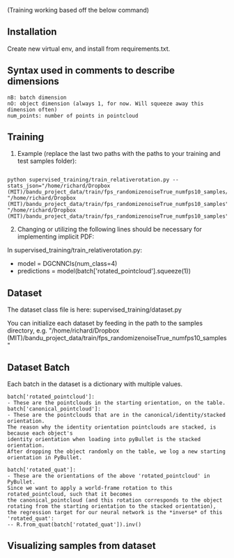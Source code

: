 (Training working based off the below command)

## Installation
Create new virtual env, and install from requirements.txt.

## Syntax used in comments to describe dimensions

```$xslt
nB: batch dimension
nO: object dimension (always 1, for now. Will squeeze away this dimension often)
num_points: number of points in pointcloud
```

## Training
1. Example (replace the last two paths with the paths to your training and test samples folder):
```$xslt

python supervised_training/train_relativerotation.py --stats_json="/home/richard/Dropbox (MIT)/bandu_project_data/train/fps_randomizenoiseTrue_numfps10_samples/rr_pn_stats.json" "/home/richard/Dropbox (MIT)/bandu_project_data/train/fps_randomizenoiseTrue_numfps10_samples"  "/home/richard/Dropbox (MIT)/bandu_project_data/train/fps_randomizenoiseTrue_numfps10_samples"
```

2. Changing or utilizing the following lines should be necessary for implementing implicit PDF:

In supervised_training/train_relativerotation.py:
- model = DGCNNCls(num_class=4)
- predictions = model(batch['rotated_pointcloud'].squeeze(1))

## Dataset
The dataset class file is here: supervised_training/dataset.py

You can initialize each dataset by feeding in the path to the samples directory, e.g. 
"/home/richard/Dropbox (MIT)/bandu_project_data/train/fps_randomizenoiseTrue_numfps10_samples"

## Dataset Batch
Each batch in the dataset is a dictionary with multiple values.

```
batch['rotated_pointcloud']: 
- These are the pointclouds in the starting orientation, on the table.
batch['canonical_pointcloud']: 
- These are the pointclouds that are in the canonical/identity/stacked orientation. 
The reason why the identity orientation pointclouds are stacked, is because each object's 
identity orientation when loading into pyBullet is the stacked orientation. 
After dropping the object randomly on the table, we log a new starting orientation in PyBullet.

batch['rotated_quat']: 
- These are the orientations of the above 'rotated_pointcloud' in PyBullet.
Since we want to apply a world-frame rotation to this rotated_pointcloud, such that it becomes
the canonical_pointcloud (and this rotation corresponds to the object rotating from the starting orientation to the stacked orientation),
the regression target for our neural network is the *inverse* of this 'rotated_quat':
-- R.from_quat(batch['rotated_quat']).inv()
```

## Visualizing samples from dataset
